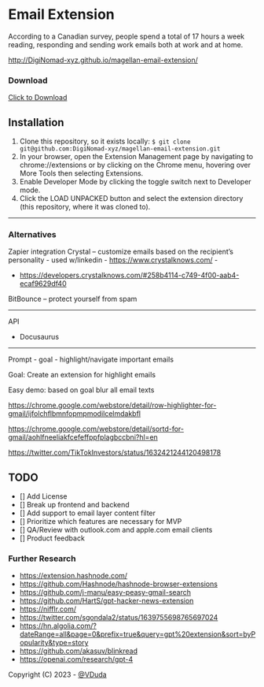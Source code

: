 # Email Extension

According to a Canadian survey, people spend a total of 17 hours a week reading, responding and sending work emails both at work and at home. 

http://DigiNomad-xyz.github.io/magellan-email-extension/

### Download

[Click to Download](https://github.com/DigiNomad-xyz/magellan-email-extension/archive/refs/heads/main.zip)

## Installation

1. Clone this repository, so it exists locally: `$ git clone git@github.com:DigiNomad-xyz/magellan-email-extension.git`
2. In your browser, open the Extension Management page by navigating to chrome://extensions or by clicking on the Chrome menu, hovering over More Tools then selecting Extensions.
3. Enable Developer Mode by clicking the toggle switch next to Developer mode.
4. Click the LOAD UNPACKED button and select the extension directory (this repository, where it was cloned to).

---
### Alternatives

Zapier integration 
Crystal – customize emails based on the recipient’s personality - used w/linkedin - https://www.crystalknows.com/ - 
* https://developers.crystalknows.com/#258b4114-c749-4f00-aab4-ecaf9629df40 

BitBounce – protect yourself from spam


---

API 
* Docusaurus 

---

Prompt - goal - highlight/navigate important emails

Goal: Create an extension for highlight emails 

Easy demo: based on goal blur all email texts 

https://chrome.google.com/webstore/detail/row-highlighter-for-gmail/ijfolchflbmnfopmpmodilcelmdakbfl 

https://chrome.google.com/webstore/detail/sortd-for-gmail/aohlfneeliakfcefeffppfplagbccbni?hl=en 


https://twitter.com/TikTokInvestors/status/1632421244120498178 

## TODO
- [] Add License 
- [] Break up frontend and backend
- [] Add support to email layer content filter
- [] Prioritize which features are necessary for MVP
- [] QA/Review with outlook.com and apple.com email clients
- [] Product feedback

### Further Research 

- https://extension.hashnode.com/
- https://github.com/Hashnode/hashnode-browser-extensions 
- https://github.com/j-manu/easy-peasy-gmail-search 
- https://github.com/HartS/gpt-hacker-news-extension 
- https://nifflr.com/ 
- https://twitter.com/sgondala2/status/1639755698765697024
- https://hn.algolia.com/?dateRange=all&page=0&prefix=true&query=gpt%20extension&sort=byPopularity&type=story
- https://github.com/akasuv/blinkread
- https://openai.com/research/gpt-4 




Copyright (C) 2023 - [@VDuda](http://duda.wtf/legal)
